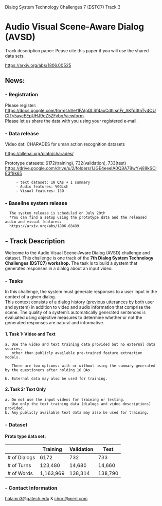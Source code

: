 Dialog System Technology Challenges 7 (DSTC7) Track 3
# Audio Visual Scene-Aware Dialog (AVSD)
Track description paper: Pease cite this paper if you will use the shared data sets.

https://arxiv.org/abs/1806.00525  

## News:

### - Registration 
   Please register:  https://docs.google.com/forms/d/e/1FAIpQLSf4aoCdtLsnFr_AKfp3tnTy4OUCITy5avcEEpUHJ9oZ5ZFvbg/viewform  
   Please let us share the data with you using your registered e-mail.

### - Data release
   Video dat: CHARADES for uman action recognition datasets
   
   https://allenai.org/plato/charades/

   Prototype datasets: 6172(training), 732(validation), 733(test)
   https://drive.google.com/drive/u/2/folders/1JGE4eeelA0QBA7BwYvj89kSClE3f9k65
   
         - text dataset: 10 QAs + 1 summary       
         - Audio features: VGGish 
         - Visual features: I3D 
         
### - Baseline system release
      The system release is scheduled on July 20th
      *You can find a setup using the prototype data and the released audio and visual features: 
      https://arxiv.org/abs/1806.08409
      

## - Track Description
Welcome to the Audio Visual Scene-Aware Dialog (AVSD) challenge and dataset. This challenge is one track of  the **7th Dialog System Technology Challenges (DSTC7) workshop.**
The task is to build a system that generates responses in a dialog about an input video.

### - Tasks

In this challenge, the system must generate responses to a user input in the context of a given dialog.  
This context consists of a dialog history (previous utterances by both user and system) in addition to video and audio information that comprise the scene. 
The quality of a system’s automatically generated sentences is evaluated using objective measures to determine whether or not the generated responses are natural and informative.

#### 1. Task 1: Video and Text 
    a. Use the video and text training data provided but no external data sources, 
       other than publicly available pre-trained feature extraction models.

       There are two options: with or without using the summary generated by the questioners after holding 10 QAs.

    b. External data may also be used for training.

#### 2. Task 2: Text Only 
    a. Do not use the input videos for training or testing. 
       Use only the text training data (dialogs and video descriptions) provided. 
    b. Any publicly available text data may also be used for training.

### - Dataset
#### Proto type data set:

|               |   Training    |  Validation   |     Test      |
| ------------- | ------------- | ------------- | ------------- |
| # of Dialogs  |     6172      |      732      |      733      |
| # of Turns    |    123,480    |     14,680    |     14,660    |
| # of Words    |    1,163,969  |    138,314    |    138,790    |


### - Contact Information

halamri3@gatech.edu & chori@merl.com

